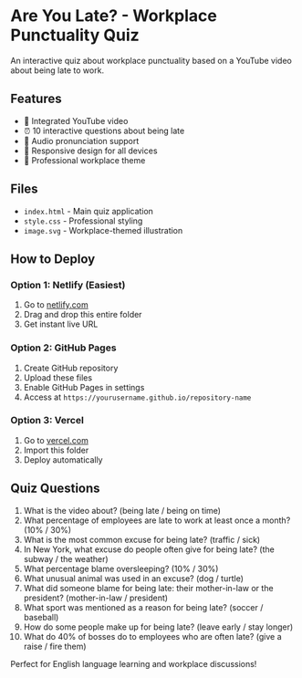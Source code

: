 # Are You Late? - Workplace Punctuality Quiz

An interactive quiz about workplace punctuality based on a YouTube video about being late to work.

## Features
- 🎥 Integrated YouTube video
- ⏰ 10 interactive questions about being late
- 🎵 Audio pronunciation support
- 📱 Responsive design for all devices
- 💼 Professional workplace theme

## Files
- `index.html` - Main quiz application
- `style.css` - Professional styling
- `image.svg` - Workplace-themed illustration

## How to Deploy

### Option 1: Netlify (Easiest)
1. Go to [netlify.com](https://netlify.com)
2. Drag and drop this entire folder
3. Get instant live URL

### Option 2: GitHub Pages
1. Create GitHub repository
2. Upload these files
3. Enable GitHub Pages in settings
4. Access at `https://yourusername.github.io/repository-name`

### Option 3: Vercel
1. Go to [vercel.com](https://vercel.com)
2. Import this folder
3. Deploy automatically

## Quiz Questions
1. What is the video about? (being late / being on time)
2. What percentage of employees are late to work at least once a month? (10% / 30%)
3. What is the most common excuse for being late? (traffic / sick)
4. In New York, what excuse do people often give for being late? (the subway / the weather)
5. What percentage blame oversleeping? (10% / 30%)
6. What unusual animal was used in an excuse? (dog / turtle)
7. What did someone blame for being late: their mother-in-law or the president? (mother-in-law / president)
8. What sport was mentioned as a reason for being late? (soccer / baseball)
9. How do some people make up for being late? (leave early / stay longer)
10. What do 40% of bosses do to employees who are often late? (give a raise / fire them)

Perfect for English language learning and workplace discussions!
